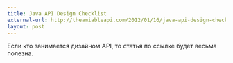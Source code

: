 ```yaml
---
title: Java API Design Checklist
external-url: http://theamiableapi.com/2012/01/16/java-api-design-checklist/
layout: post
---
```

Если кто занимается дизайном API, то статья по ссылке будет весьма полезна.
